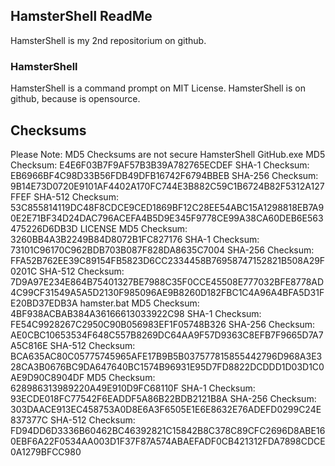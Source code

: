## HamsterShell ReadMe
HamsterShell is my 2nd repositorium on github.
### HamsterShell
HamsterShell is a command prompt on MIT License.
HamsterShell is on github, because is opensource.
## Checksums
Please Note: MD5 Checksums are not secure
HamsterShell GitHub.exe
MD5 Checksum: E4E6F03B7F9AF57B3B39A782765ECDEF
SHA-1 Checksum: EB6966BF4C98D33B56FDB49DFB16742F6794BBEB
SHA-256 Checksum: 9B14E73D0720E9101AF4402A170FC744E3B882C59C1B6724B82F5312A127FFEF
SHA-512 Checksum: 53C855814119DC48F8CDCE9CED1869BF12C28EE54ABC15A1298818EB7A90E2E71BF34D24DAC796ACEFA4B5D9E345F9778CE99A38CA60DEB6E563475226D6DB3D
LICENSE
MD5 Checksum: 3260BB4A3B2249B84D8072B1FC827176
SHA-1 Checksum: 73101C96170C962BDB703B087F828DA8635C7004
SHA-256 Checksum: FFA52B762EE39C89154FB5823D6CC2334458B76958747152821B508A29F0201C
SHA-512 Checksum: 7D9A97E234E864B75401327BE7988C35F0CCE45508E777032BFE8778AD4C99CF31549A5A5D2130F985096AE9B8260D182FBC1C4A96A4BFA5D31FE20BD37EDB3A
hamster.bat
MD5 Checksum: 4BF938ACBAB384A36166613033922C98
SHA-1 Checksum: FE54C9928267C2950C90B056983EF1F05748B326
SHA-256 Checksum: AE0CBC10653534F648C557B8269DC64AA9F57D9363C8EFB7F9665D7A7A5C816E
SHA-512 Checksum: BCA635AC80C05775745965AFE17B9B5B037577815855442796D968A3E328CA3B0676BC9DA647640BC1574B96931E95D7FD8822DCDDD1D03D1C0AE9D90C8904DF
MD5 Checksum: 628986313989220A49E910D9FC68110F
SHA-1 Checksum: 93ECDE018FC77542F6EADDF5A86B22BDB2121B8A
SHA-256 Checksum: 303DAACE913EC458753A0D8E6A3F6505E1E6E8632E76ADEFD0299C24E837377C
SHA-512 Checksum: FD94DD6D3336B60462BC46392821C15842B8C378C89CFC2696D8ABE160EBF6A22F0534AA003D1F37F87A574ABAEFADF0CB421312FDA7898CDCE0A1279BFCC980
